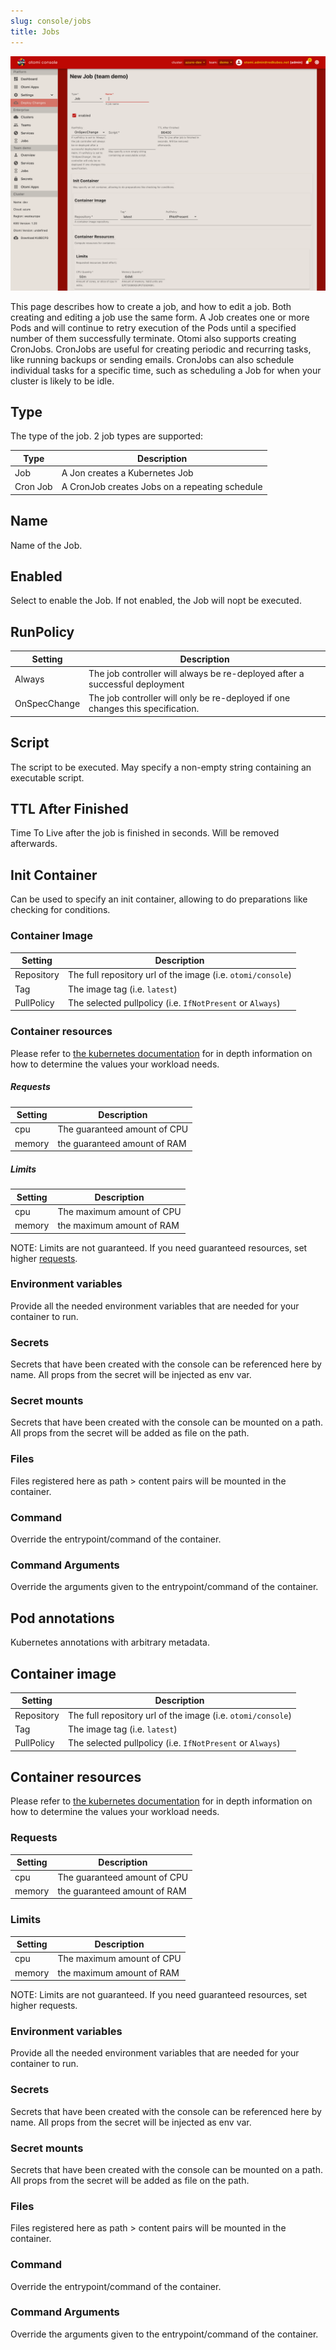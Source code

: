 ```yaml
---
slug: console/jobs
title: Jobs
---
```


![Console: new job](img/console-new-job.png)

This page describes how to create a job, and how to edit a job. Both creating and editing a job use the same form. A Job creates one or more Pods and will continue to retry execution of the Pods until a specified number of them successfully terminate. Otomi also supports creating CronJobs. CronJobs are useful for creating periodic and recurring tasks, like running backups or sending emails. CronJobs can also schedule individual tasks for a specific time, such as scheduling a Job for when your cluster is likely to be idle.

## Type

The type of the job. 2 job types are supported:

| Type     | Description                                    |
| -------- | ---------------------------------------------- |
| Job      | A Jon creates a Kubernetes Job                 |
| Cron Job | A CronJob creates Jobs on a repeating schedule |

## Name

Name of the Job.

## Enabled

Select to enable the Job. If not enabled, the Job will nopt be executed.

## RunPolicy

| Setting      | Description                                                                    |
| ------------ | ------------------------------------------------------------------------------ |
| Always       | The job controller will always be re-deployed after a successful deployment    |
| OnSpecChange | The job controller will only be re-deployed if one changes this specification. |

## Script

The script to be executed. May specify a non-empty string containing an executable script.

## TTL After Finished

Time To Live after the job is finished in seconds. Will be removed afterwards.

## Init Container

Can be used to specify an init container, allowing to do preparations like checking for conditions.

### Container Image

| Setting    | Description                                                 |
| ---------- | ----------------------------------------------------------- |
| Repository | The full repository url of the image (i.e. `otomi/console`) |
| Tag        | The image tag (i.e. `latest`)                               |
| PullPolicy | The selected pullpolicy (i.e. `IfNotPresent` or `Always`)   |

### Container resources

Please refer to [the kubernetes documentation](https://kubernetes.io/docs/concepts/configuration/manage-resources-containers/) for in depth information on how to determine the values your workload needs.

##### Requests

| Setting | Description                  |
| ------- | ---------------------------- |
| cpu     | The guaranteed amount of CPU |
| memory  | the guaranteed amount of RAM |

##### Limits

| Setting | Description               |
| ------- | ------------------------- |
| cpu     | The maximum amount of CPU |
| memory  | the maximum amount of RAM |

NOTE: Limits are not guaranteed. If you need guaranteed resources, set higher [requests](#requests).

### Environment variables

Provide all the needed environment variables that are needed for your container to run.

### Secrets

Secrets that have been created with the console can be referenced here by name. All props from the secret will be injected as env var.

### Secret mounts

Secrets that have been created with the console can be mounted on a path. All props from the secret will be added as file on the path.

### Files

Files registered here as path > content pairs will be mounted in the container.

### Command

Override the entrypoint/command of the container.

### Command Arguments

Override the arguments given to the entrypoint/command of the container.

## Pod annotations

Kubernetes annotations with arbitrary metadata.

## Container image

| Setting    | Description                                                 |
| ---------- | ----------------------------------------------------------- |
| Repository | The full repository url of the image (i.e. `otomi/console`) |
| Tag        | The image tag (i.e. `latest`)                               |
| PullPolicy | The selected pullpolicy (i.e. `IfNotPresent` or `Always`)   |

## Container resources

Please refer to [the kubernetes documentation](https://kubernetes.io/docs/concepts/configuration/manage-resources-containers/) for in depth information on how to determine the values your workload needs.

### Requests

| Setting | Description                  |
| ------- | ---------------------------- |
| cpu     | The guaranteed amount of CPU |
| memory  | the guaranteed amount of RAM |

### Limits

| Setting | Description               |
| ------- | ------------------------- |
| cpu     | The maximum amount of CPU |
| memory  | the maximum amount of RAM |

NOTE: Limits are not guaranteed. If you need guaranteed resources, set higher requests.

### Environment variables

Provide all the needed environment variables that are needed for your container to run.

### Secrets

Secrets that have been created with the console can be referenced here by name. All props from the secret will be injected as env var.

### Secret mounts

Secrets that have been created with the console can be mounted on a path. All props from the secret will be added as file on the path.

### Files

Files registered here as path > content pairs will be mounted in the container.

### Command

Override the entrypoint/command of the container.

### Command Arguments

Override the arguments given to the entrypoint/command of the container.

